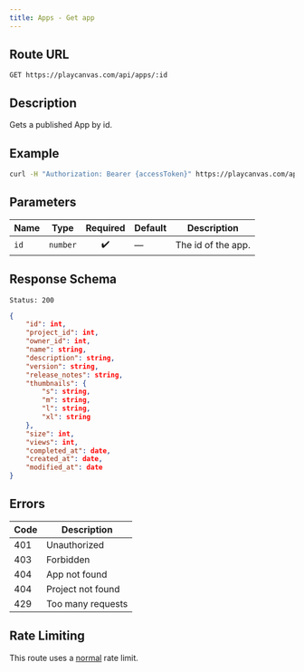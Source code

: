 ```yaml
---
title: Apps - Get app
---
```


## Route URL

```none
GET https://playcanvas.com/api/apps/:id
```

## Description

Gets a published App by id.

## Example

```bash
curl -H "Authorization: Bearer {accessToken}" https://playcanvas.com/api/apps/{id}
```

## Parameters

| Name   | Type       | Required | Default | Description        |
| ------ | ---------- | :------: | ------- | ------------------ |
| `id`   | `number`   |   ✔️     |   —     | The id of the app. |

## Response Schema

```none
Status: 200
```

```json
{
    "id": int,
    "project_id": int,
    "owner_id": int,
    "name": string,
    "description": string,
    "version": string,
    "release_notes": string,
    "thumbnails": {
        "s": string,
        "m": string,
        "l": string,
        "xl": string
    },
    "size": int,
    "views": int,
    "completed_at": date,
    "created_at": date,
    "modified_at": date
}
```

## Errors

| Code | Description       |
| ---- | ----------------- |
| 401  | Unauthorized      |
| 403  | Forbidden         |
| 404  | App not found     |
| 404  | Project not found |
| 429  | Too many requests |

## Rate Limiting

This route uses a [normal][1] rate limit.

[1]: /user-manual/api#rate-limiting
